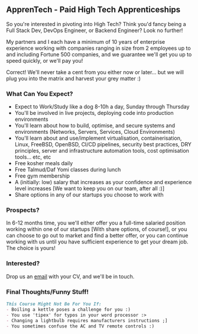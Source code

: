 ## ApprenTech - Paid High Tech Apprenticeships

So you're interested in pivoting into High Tech? Think you'd fancy being a Full Stack Dev, DevOps Engineer, or Backend Engineer? Look no further!

My partners and I each have a minimum of 10 years of enterprise experience working with companies ranging in size from 2 employees up to and including Fortune 500 companies, and we guarantee we'll get you up to speed quickly, or we'll pay you!

Correct! We'll never take a cent from you either now or later... but we will plug you into the matrix and harvest your grey matter :)


### What Can You Expect?

* Expect to Work/Study like a dog 8-10h a day, Sunday through Thursday
* You'll be involved in live projects, deploying code into production environments
* You'll learn about how to build, optimise, and secure systems and environments (Networks, Servers, Services, Cloud Environments)
* You'll learn about and use/implement virtualisation, containerisation, Linux, FreeBSD, OpenBSD, CI/CD pipelines, security best practices, DRY principles, server and infrastructure automation tools, cost optimisation tools... etc, etc
* Free kosher meals daily
* Free Talmud/Daf Yomi classes during lunch
* Free gym membership
* A (initially: low) salary that increases as your confidence and experience level increases [We want to keep you on our team, after all :)]
* Share options in any of our startups you choose to work with

### Prospects?

In 6-12 months time, you we'll either offer you a full-time salaried position working within one of our startups [With share options, of course!], or you can choose to go out to market and find a better offer, or you can continue working with us until you have sufficient experience to get your dream job. The choice is yours!


### Interested?

Drop us an [email](mailto:hello@apprentech.io) with your CV, and we'll be in touch.


### Final Thoughts/Funny Stuff!

```markdown
This Course Might Not Be For You If:
- Boiling a kettle poses a challenge for you :)
- You use 'tipex' for typos in your word processor :>
- Changing a lightbulb requires manufacturers instructions ;]
- You sometimes confuse the AC and TV remote controls :)
```
